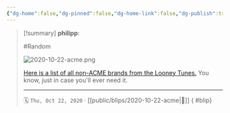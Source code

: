 ```yaml
---
{"dg-home":false,"dg-pinned":false,"dg-home-link":false,"dg-publish":true,"tags":["dgblip"],"created-date":"2020-10-22T00:00:00","disabled rules":["yaml-title","yaml-title-alias","file-name-heading"],"title":"philipp @ 2020-10-22","dg-permalink":"2020/10/22/acme/","updated-date":"2025-04-30T22:27:35","dg-path":"blips/2020-10-22-acme.md","permalink":"/2020/10/22/acme/","dgPassFrontmatter":true}
---
```


> [!summary] **philipp**:
>
> #Random
>
> ![2020-10-22-acme.png](/img/user/attachments/2020-10-22-acme.png)
>
> [Here is a list of all non-ACME brands from the Looney
> Tunes.](https://scifi.stackexchange.com/questions/204999/does-any-looney-tunes-character-ever-use-any-fictional-brand-name-product-that-i)
> You know, just in case you'll ever need it.
> - - -
>
> 🗓️ `Thu, Oct 22, 2020` · [[public/blips/2020-10-22-acme\|🔗]]
{ #blip}

